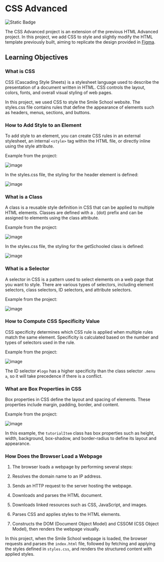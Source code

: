 # CSS Advanced
![Static Badge](https://img.shields.io/badge/CSS-239120?&style=for-the-badge&logo=css3&logoColor=white)

The CSS Advanced project is an extension of the previous HTML Advanced project. In this project, we add CSS to style and slightly modify the HTML template previously built, aiming to replicate the design provided in [Figma](https://www.figma.com/file/XrEAsu1vQj5fhVaNG38d2W/Homepage?type=design&node-id=0-1&mode=design&t=odbpkpcMXB66kvTC-0).

## Learning Objectives

### What is CSS
CSS (Cascading Style Sheets) is a stylesheet language used to describe the presentation of a document written in HTML. CSS controls the layout, colors, fonts, and overall visual styling of web pages.

In this project, we used CSS to style the Smile School website. The styles.css file contains rules that define the appearance of elements such as headers, menus, sections, and buttons.

### How to Add Style to an Element

To add style to an element, you can create CSS rules in an external stylesheet, an internal `<style>` tag within the HTML file, or directly inline using the style attribute.

Example from the project:

![image](https://github.com/ThatsVie/atlas-web-development/assets/143755961/1bb50032-8724-4eca-9225-6f4c910f109e)


In the styles.css file, the styling for the header element is defined:

![image](https://github.com/ThatsVie/atlas-web-development/assets/143755961/508444fb-08b2-4eca-a92f-f2a9f8022964)


### What is a Class

A class is a reusable style definition in CSS that can be applied to multiple HTML elements. Classes are defined with a . (dot) prefix and can be assigned to elements using the class attribute.

Example from the project:

![image](https://github.com/ThatsVie/atlas-web-development/assets/143755961/0e05c01f-ce66-403f-bb29-6f85feff6199)


In the styles.css file, the styling for the getSchooled class is defined:

![image](https://github.com/ThatsVie/atlas-web-development/assets/143755961/23389650-9a9c-45a7-b45a-1d9cb96fc959)


### What is a Selector

A selector in CSS is a pattern used to select elements on a web page that you want to style. There are various types of selectors, including element selectors, class selectors, ID selectors, and attribute selectors.

Example from the project:

![image](https://github.com/ThatsVie/atlas-web-development/assets/143755961/4d606e3c-0067-4093-861e-21ae90af2990)

### How to Compute CSS Specificity Value
CSS specificity determines which CSS rule is applied when multiple rules match the same element. Specificity is calculated based on the number and types of selectors used in the rule.

Example from the project:

![image](https://github.com/ThatsVie/atlas-web-development/assets/143755961/27c2975e-2ca2-4f02-b893-597e134f8cca)

The ID selector `#logo` has a higher specificity than the class selector `.menu a`, so it will take precedence if there is a conflict.

### What are Box Properties in CSS

Box properties in CSS define the layout and spacing of elements. These properties include margin, padding, border, and content.

Example from the project:

![image](https://github.com/ThatsVie/atlas-web-development/assets/143755961/1c33947a-aa09-4dbd-8332-33ffbdc730c2)

In this example, the `tutorialItem` class has box properties such as height, width, background, box-shadow, and border-radius to define its layout and appearance.

### How Does the Browser Load a Webpage

1. The browser loads a webpage by performing several steps:

2. Resolves the domain name to an IP address.

3. Sends an HTTP request to the server hosting the webpage.

5. Downloads and parses the HTML document.

6. Downloads linked resources such as CSS, JavaScript, and images.

7. Parses CSS and applies styles to the HTML elements.

8. Constructs the DOM (Document Object Model) and CSSOM (CSS Object Model), then renders the webpage visually.


In this project, when the Smile School webpage is loaded, the browser requests and parses the `index.html` file, followed by fetching and applying the styles defined in `styles.css`, and renders the structured content with applied styles.
